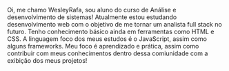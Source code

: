 Oi, me chamo WesleyRafa, sou aluno do curso de Análise e desenvolvimento de sistemas!
Atualmente estou estudando desenvolvimento web com o objetivo de me tornar um analista full stack no futuro.
Tenho conhecimento básico ainda em ferramentas como HTML e CSS.
A linguagem foco dos meus estudos é o JavaScript, assim como alguns frameworks.
Meu foco é aprendizado e prática, assim como contribuir com meus conhecimentos dentro dessa comiunidade com a exibição dos meus projetos!
